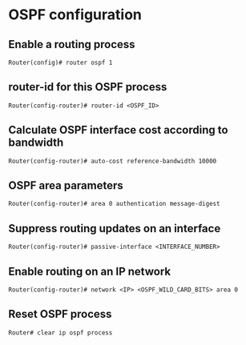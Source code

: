 # OSPF configuration

## Enable a routing process

    Router(config)# router ospf 1

## router-id for this OSPF process

    Router(config-router)# router-id <OSPF_ID>

## Calculate OSPF interface cost according to bandwidth

    Router(config-router)# auto-cost reference-bandwidth 10000

## OSPF area parameters

    Router(config-router)# area 0 authentication message-digest

## Suppress routing updates on an interface

    Router(config-router)# passive-interface <INTERFACE_NUMBER>

## Enable routing on an IP network

    Router(config-router)# network <IP> <OSPF_WILD_CARD_BITS> area 0

## Reset OSPF process

    Router# clear ip ospf process
